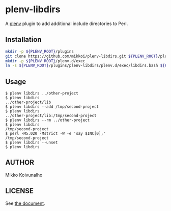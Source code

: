 # plenv-libdirs

A [plenv](https://github.com/tokuhirom/plenv) plugin to add additional include directories to Perl.

## Installation

```sh
mkdir -p ${PLENV_ROOT}/plugins
git clone https://github.com/mikkoi/plenv-libdirs.git ${PLENV_ROOT}/plugins/plenv-libdirs
mkdir -p ${PLENV_ROOT}/plenv.d/exec
ln -s ${PLENV_ROOT}/plugins/plenv-libdirs/plenv.d/exec/libdirs.bash ${PLENV_ROOT}/plenv.d/exec/libdirs.bash
```

## Usage

```
$ plenv libdirs ../other-project
$ plenv libdirs
../other-project/lib
$ plenv libdirs --add /tmp/second-project
$ plenv libdirs
../other-project/lib:/tmp/second-project
$ plenv libdirs --rm ../other-project
$ plenv libdirs
/tmp/second-project
$ perl -M5.020 -Mstrict -W -e 'say $INC[0];'
/tmp/second-project
$ plenv libdirs --unset
$ plenv libdirs
```

## AUTHOR

Mikko Koivunalho

## LICENSE

See [the document](./LICENSE).

